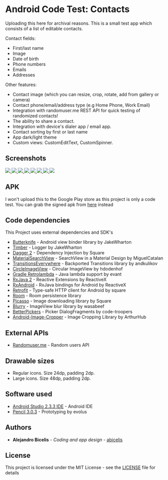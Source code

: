 # Android Code Test: Contacts #

Uploading this here for archival reasons.
This is a small test app which consists of a list of editable contacts.

Contact fields:
- First/last name
- Image
- Date of birth
- Phone numbers
- Emails
- Addresses

Other features:
- Contact image (which you can resize, crop, rotate, add from gallery or camera)
- Contact phone/email/address type (e.g Home Phone, Work Email)
- Integration with randomuser.me REST API for quick testing of randomized contacts!
- The ability to share a contact.
- Integration with device's dialer app / email app.
- Contact sorting by first or last name
- App dark/light theme
- Custom views: CustomEditText, CustomSpinner.


<!----
<a target="_blank" href='https://play.google.com/store/apps/details?id=ve.com.abicelis.chefbuddy&pcampaignid=MKT-Other-global-all-co-prtnr-py-PartBadge-Mar2515-1'><img alt='Get it on Google Play' src='https://play.google.com/intl/en_us/badges/images/generic/en_badge_web_generic.png' width="240px"/></a>
--->

## Screenshots

[ ![](https://github.com/abicelis/AndroidCodeTestAlejandroBicelis/blob/master/graphics/screens/v1.0/thumbs/1.jpg) ](https://github.com/abicelis/ChefBuddy/blob/master/graphics/screens/v1.0/1.png)
[ ![](https://github.com/abicelis/AndroidCodeTestAlejandroBicelis/blob/master/graphics/screens/v1.0/thumbs/2.jpg) ](https://github.com/abicelis/ChefBuddy/blob/master/graphics/screens/v1.0/2.png)
[ ![](https://github.com/abicelis/AndroidCodeTestAlejandroBicelis/blob/master/graphics/screens/v1.0/thumbs/3.jpg) ](https://github.com/abicelis/ChefBuddy/blob/master/graphics/screens/v1.0/3.png)
[ ![](https://github.com/abicelis/AndroidCodeTestAlejandroBicelis/blob/master/graphics/screens/v1.0/thumbs/4.jpg) ](https://github.com/abicelis/ChefBuddy/blob/master/graphics/screens/v1.0/4.png)
[ ![](https://github.com/abicelis/AndroidCodeTestAlejandroBicelis/blob/master/graphics/screens/v1.0/thumbs/5.jpg) ](https://github.com/abicelis/ChefBuddy/blob/master/graphics/screens/v1.0/5.png)
[ ![](https://github.com/abicelis/AndroidCodeTestAlejandroBicelis/blob/master/graphics/screens/v1.0/thumbs/6.jpg) ](https://github.com/abicelis/ChefBuddy/blob/master/graphics/screens/v1.0/6.png)
[ ![](https://github.com/abicelis/AndroidCodeTestAlejandroBicelis/blob/master/graphics/screens/v1.0/thumbs/7.jpg) ](https://github.com/abicelis/ChefBuddy/blob/master/graphics/screens/v1.0/7.png)
[ ![](https://github.com/abicelis/AndroidCodeTestAlejandroBicelis/blob/master/graphics/screens/v1.0/thumbs/8.jpg) ](https://github.com/abicelis/ChefBuddy/blob/master/graphics/screens/v1.0/8.png)


## APK

I won't upload this to the Google Play store as this project is only a code test.
You can grab the signed apk from [here](https://github.com/abicelis/AndroidCodeTestAlejandroBicelis/blob/master/Android%20Code%20Test%20Alejandro%20Bicelis.apk) instead


## Code dependencies

This Project uses external dependencies and SDK's

* [Butterknife](https://github.com/JakeWharton/butterknife) - Android view binder library by JakeWharton
* [Timber](https://github.com/JakeWharton/timber) - Logger by JakeWharton
* [Dagger 2](https://github.com/google/dagger) - Dependency Injection by Square
* [MaterialSearchView](https://github.com/MiguelCatalan/MaterialSearchView) - SearchView in a Material Design by MiguelCatalan
* [TransitionsEverywhere](https://github.com/andkulikov/Transitions-Everywhere) - Backported Transitions library by andkulikov
* [CircleImageView](https://github.com/hdodenhof/CircleImageView) - Circular ImageView by hdodenhof
* [Gradle Retrolambda](https://github.com/evant/gradle-retrolambda) - Java lambda support by evant
* [RxJava 2](https://github.com/ReactiveX/RxJava) - Reactive Extensions by ReactiveX
* [RxAndroid](https://github.com/ReactiveX/RxAndroid) - RxJava bindings for Android by ReactiveX
* [Retrofit](https://github.com/square/retrofit) - Type-safe HTTP client for Android by square
* [Room](https://developer.android.com/topic/libraries/architecture/room.html) - Room persistence library
* [Picasso](https://github.com/square/picasso) - Image downloading library by Square
* [Blurry](https://github.com/wasabeef/Blurry) - ImageView blur library by wasabeef
* [BetterPickers](https://github.com/code-troopers/android-betterpickers) - Picker DialogFragments by code-troopers
* [Android-Image-Cropper](https://github.com/ArthurHub/Android-Image-Cropper) - Image Cropping Library by ArthurHub


## External APIs

* [Randomuser.me](https://randomuser.me/) - Random users API


## Drawable sizes

- Regular icons. Size 24dp, padding 2dp.
- Large icons. Size 48dp, padding 2dp.


## Software used

* [Android Studio 2.3.3 IDE](https://developer.android.com/studio/index.html) - Android IDE
* [Pencil 3.0.3](https://github.com/evolus/pencil) - Prototyping by evolus


## Authors

* **Alejandro Bicelis** - *Coding and app design* - [abicelis](https://github.com/abicelis)


## License

This project is licensed under the MIT License - see the [LICENSE](https://github.com/abicelis/AndroidCodeTestAlejandroBicelis/blob/master/LICENSE) file for details